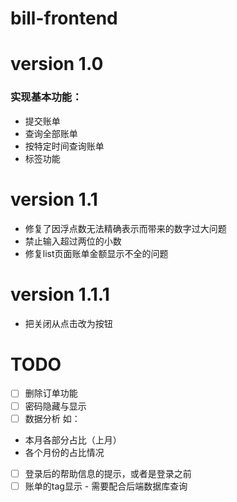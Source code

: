 # bill-frontend

# version 1.0
### 实现基本功能：
- 提交账单
- 查询全部账单
- 按特定时间查询账单
- 标签功能

# version 1.1
- 修复了因浮点数无法精确表示而带来的数字过大问题
- 禁止输入超过两位的小数
- 修复list页面账单金额显示不全的问题

# version 1.1.1
- 把关闭从点击改为按钮
# TODO
- [ ] 删除订单功能
- [ ] 密码隐藏与显示
- [ ] 数据分析
如：
- 本月各部分占比（上月）
- 各个月份的占比情况

- [ ] 登录后的帮助信息的提示，或者是登录之前
- [ ] 账单的tag显示 - 需要配合后端数据库查询